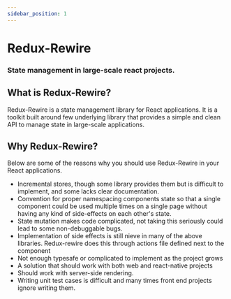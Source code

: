 ```yaml
---
sidebar_position: 1
---
```


# Redux-Rewire

### State management in large-scale react projects.

## What is Redux-Rewire?

Redux-Rewire is a state management library for React applications.
It is a toolkit built around few underlying library that provides a simple and clean API to manage state in large-scale applications.

## Why Redux-Rewire?

Below are some of the reasons why you should use Redux-Rewire in your React applications.

- Incremental stores, though some library provides them but is difficult to implement, and some lacks clear documentation. 
- Convention for proper namespacing components state so that a single component could be used multiple times on a single page without having any kind of side-effects on each other's state.
- State mutation makes code complicated, not taking this seriously could lead to some non-debuggable bugs.
- Implementation of side effects is still nieve in many of the above libraries. Redux-rewire does this through actions file defined next to the component
- Not enough typesafe or complicated to implement as the project grows
- A solution that should work with both web and react-native projects
- Should work with server-side rendering.
- Writing unit test cases is difficult and many times front end projects ignore writing them.

